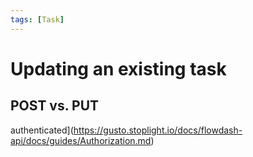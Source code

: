 ```yaml
---
tags: [Task]
---
```


# Updating an existing task

## POST vs. PUT

 authenticated](https://gusto.stoplight.io/docs/flowdash-api/docs/guides/Authorization.md)
